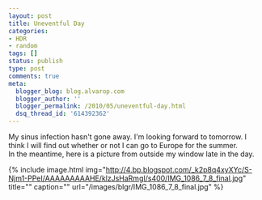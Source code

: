 ```yaml
---
layout: post
title: Uneventful Day
categories:
- HDR
- random
tags: []
status: publish
type: post
comments: true
meta:
  blogger_blog: blog.alvarop.com
  blogger_author: ''
  blogger_permalink: /2010/05/uneventful-day.html
  dsq_thread_id: '614392362'
---
```

My sinus infection hasn't gone away. I'm looking forward to tomorrow. I think I will find out whether or not I can go to Europe for the summer.<br />In the meantime, here is a picture from outside my window late in the day.

{% include image.html
            img="http://4.bp.blogspot.com/_k2p8q4xyXYc/S-Njm1-PPeI/AAAAAAAAAHE/klzJsHaRmgI/s400/IMG_1086_7_8_final.jpg"
            title=""
            caption=""
            url="/images/blgr/IMG_1086_7_8_final.jpg" %}
